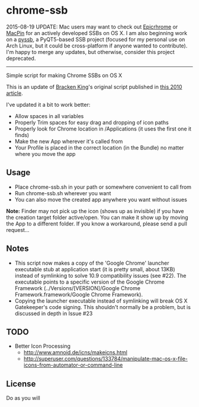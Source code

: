 chrome-ssb
==========

2015-08-19 UPDATE: Mac users may want to check out [Epicrhrome](https://github.com/dmarmor/epichrome) or [MacPin](https://github.com/kfix/MacPin) for an actively developed SSBs on OS X. I am also beginning work on a [pyssb](https://github.com/lhl/pyssb), a PyQT5-based SSB project (focused for my personal use on Arch Linux, but it could be cross-platform if anyone wanted to contribute). I'm happy to merge any updates, but otherwise, consider this project deprecated.

---

Simple script for making Chrome SSBs on OS X

This is an update of [Bracken King](https://twitter.com/brackenthebox)'s original script published in [this 2010 article](http://www.lessannoyingcrm.com/articles/149/Create_application_shortcuts_in_Google_Chrome_on_a_Mac).

I've updated it a bit to work better:
* Allow spaces in all variables
* Properly Trim spaces for easy drag and dropping of icon paths
* Properly look for Chrome location in /Applications (it uses the first one it finds)
* Make the new App wherever it's called from
* Your Profile is placed in the correct location (in the Bundle) no matter where you move the app

## Usage
* Place chrome-ssb.sh in your path or somewhere convenient to call from
* Run chrome-ssb.sh wherever you want
* You can also move the created app anywhere you want without issues

**Note:** Finder may not pick up the icon (shows up as invisible) if you have the creation target folder active/open. You can make it show up by moving the App to a different folder. If you know a workaround, please send a pull request...

## Notes
* This script now makes a copy of the 'Google Chrome' launcher executable stub at application start (it is pretty small, about 13KB) instead of symlinking to solve 10.9 compatibility issues (see #22). The executable points to a specific version of the Google Chrome Framework (../Versions/[VERSION]/Google Chrome Framework.framework/Google Chrome Framework).
* Copying the launcher executable instead of symlinking will break OS X Gatekeeper's code signing. This shouldn't normally be a problem, but is discussed in depth in Issue #23

## TODO
* Better Icon Processing
  * http://www.amnoid.de/icns/makeicns.html
  * http://superuser.com/questions/133784/manipulate-mac-os-x-file-icons-from-automator-or-command-line

## License
Do as you will

